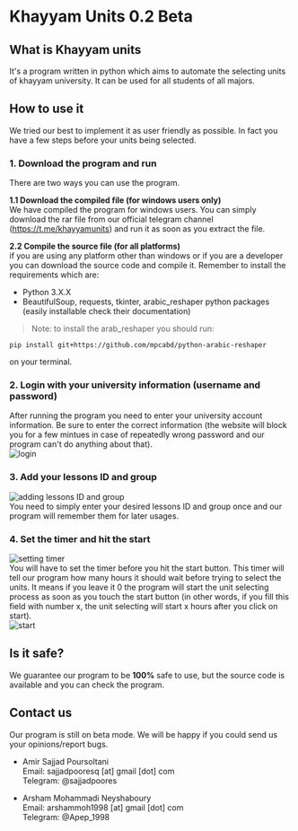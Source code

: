 # Khayyam Units 0.2 Beta

## What is Khayyam units
It's a program written in python which aims to automate the selecting units of khayyam university. It can be used for all students of all majors.

## How to use it
We tried our best to implement it as user friendly as possible. In fact you have a few steps before your units being selected.
  
### 1. Download the program and run  
There are two ways you can use the program.  
  
**1.1 Download the compiled file (for windows users only)**  
We have compiled the program for windows users. You can simply download the rar file from our official telegram channel (https://t.me/khayyamunits) and run it as soon as you extract the file.  
  
**2.2 Compile the source file (for all platforms)**  
if you are using any platform other than windows or if you are a developer you can download the source code and compile it. Remember to install the requirements which are:
 - Python 3.X.X  
 - BeautifulSoup, requests, tkinter, arabic_reshaper python packages (easily installable check their documentation)  
   
 > Note: to install the arab_reshaper you should run:
 ```
 pip install git+https://github.com/mpcabd/python-arabic-reshaper
 ```
 on your terminal.
### 2. Login with your university information (username and password)
After running the program you need to enter your university account information. Be sure to enter the correct information (the website will block you for a few mintues in case of repeatedly wrong password and our program can't do anything about that).  
![login](http://apep.ir/importent/1.jpg)  
### 3. Add your lessons ID and group
![adding lessons ID and group](http://apep.ir/importent/2.jpg)  
You need to simply enter your desired lessons ID and group once and our program will remember them for later usages.
### 4. Set the timer and hit the start
![setting timer](http://apep.ir/importent/3.jpg)  
You will have to set the timer before you hit the start button. This timer will tell our program how many hours it should wait before trying to select the units. It means if you leave it 0 the program will start the unit selecting process as soon as you touch the start button (in other words, if you fill this field with number x, the unit selecting will start x hours after you click on start).  
![start](http://apep.ir/importent/4.jpg)  
## Is it safe?
We guarantee our program to be **100%** safe to use, but the source code is available and you can check the program.

## Contact us
Our program is still on beta mode. We will be happy if you could send us your opinions/report bugs.  
- Amir Sajjad Poursoltani  
Email: sajjadpooresq [at] gmail [dot] com  
Telegram: @sajjadpoores  
  
- Arsham Mohammadi Neyshaboury  
Email: arshammoh1998 [at] gmail [dot] com  
Telegram: @Apep_1998
